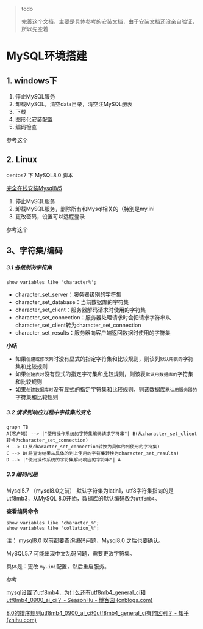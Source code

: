 > todo 
>
> 完善这个文档，主要是具体参考的安装文档，由于安装文档还没亲自验证，所以先空着



# MySQL环境搭建

## 1. windows下

1. 停止MySQL服务
2. 卸载MySQL，清空data目录，清空注MySQL册表
3. 下载
4. 图形化安装配置
5. 编码检查

参考这个

## 2. Linux

centos7 下 MySQL8.0 脚本

[完全在线安装Mysql8/5](https://github.com/grebeci/scripts/blob/main/bigdata/hadoop/install_mysql.sh)

1. 停止MySQL服务
2. 卸载MySQL服务，删除所有和Mysql相关的（特别是my.ini
3. 更改密码，设置可以远程登录

参考这个

## 3、字符集/编码

##### **3.1** **各级别的字符集**

```mysql
show variables like 'character%';
```

- character_set_server：服务器级别的字符集
- character_set_database：当前数据库的字符集
- character_set_client：服务器解码请求时使用的字符集
- character_set_connection：服务器处理请求时会把请求字符串从character_set_client转为character_set_connection 
- character_set_results：服务器向客户端返回数据时使用的字符集

**小结**

- 如果`创建或修改列`时没有显式的指定字符集和比较规则，则该列`默认用表的`字符集和比较规则
- 如果`创建表时`没有显式的指定字符集和比较规则，则该表`默认用数据库的`字符集和比较规则
- 如果`创建数据库时`没有显式的指定字符集和比较规则，则该数据库`默认用服务器的`字符集和比较规则

##### **3.2** **请求到响应过程中字符集的变化**

```mermaid
graph TB
A(客户端) --> |"使用操作系统的字符集编码请求字符串"| B(从character_set_client转换为character_set_connection)
B --> C(从character_set_connection转换为具体的列使用的字符集)
C --> D(将查询结果从具体的列上使用的字符集转换为character_set_results)
D --> |"使用操作系统的字符集解码响应的字符串"| A

```





##### 3.3 编码问题

Mysql5.7 （mysql8.0之前） 默认字符集为latin1，utf8字符集指向的是utf8mb3，从MySQL 8.0开始，数据库的默认编码改为`utf8mb4`。

**查看编码命令**

```shell
show variables like 'character_%';
show variables like 'collation_%';
```

注： mysql8.0 以前都要查询编码问题，Mysql8.0 之后也要确认。



MySQL5.7 可能出现中文乱码问题，需要更改字符集。

具体是：更改 `my.ini`配置，然后重启服务。



参考

[mysql设置了utf8mb4，为什么还有utf8mb4_general_ci和utf8mb4_0900_ai_ci？ - SeasonHu - 博客园 (cnblogs.com)](https://www.cnblogs.com/seasonhu/p/14994857.html)

[8.0的排序规则utf8mb4_0900_ai_ci和utf8mb4_general_ci有何区别？ - 知乎 (zhihu.com)](https://www.zhihu.com/question/521889059)
